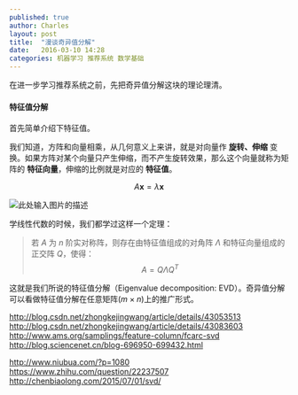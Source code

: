 ```yaml
---
published: true
author: Charles
layout: post
title:  "漫谈奇异值分解"
date:   2016-03-10 14:28
categories: 机器学习 推荐系统 数学基础
---
```


在进一步学习推荐系统之前，先把奇异值分解这块的理论理清。

#### 特征值分解
首先简单介绍下特征值。

我们知道，方阵和向量相乘，从几何意义上来讲，就是对向量作 **旋转、伸缩** 变换。如果方阵对某个向量只产生伸缩，而不产生旋转效果，那么这个向量就称为矩阵的 **特征向量**，伸缩的比例就是对应的 **特征值**。

$$A\mathbf{x} = \lambda \mathbf{x}$$

![此处输入图片的描述][1]

学线性代数的时候，我们都学过这样一个定理：

> 若 $A$ 为 $n$ 阶实对称阵，则存在由特征值组成的对角阵 $\Lambda$ 和特征向量组成的正交阵 $Q$，使得：         
$$A = Q\Lambda Q^T$$

这就是我们所说的特征值分解（Eigenvalue decomposition: EVD）。奇异值分解可以看做特征值分解在任意矩阵($m \times n$)上的推广形式。




http://blog.csdn.net/zhongkejingwang/article/details/43053513
http://blog.csdn.net/zhongkejingwang/article/details/43083603
http://www.ams.org/samplings/feature-column/fcarc-svd
http://blog.sciencenet.cn/blog-696950-699432.html

http://www.niubua.com/?p=1080
https://www.zhihu.com/question/22237507
http://chenbiaolong.com/2015/07/01/svd/


  [1]: http://7xjbdi.com1.z0.glb.clouddn.com/500px-Eigenvalue_equation.svg.png?imageView2/2/w/350